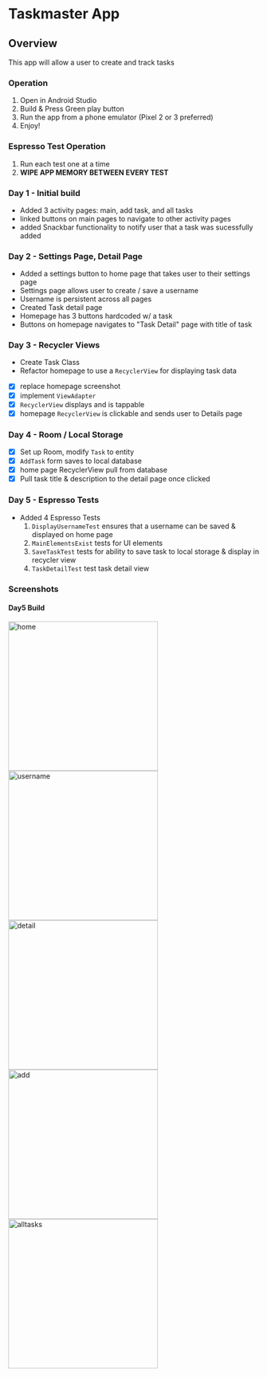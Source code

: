 # Taskmaster App

## Overview
This app will allow a user to create and track tasks

### Operation
1. Open in Android Studio
2. Build & Press Green play button
3. Run the app from a phone emulator (Pixel 2 or 3 preferred)
4. Enjoy!

### Espresso Test Operation
1. Run each test one at a time
2. **WIPE APP MEMORY BETWEEN EVERY TEST**

### Day 1 - Initial build 
- Added 3 activity pages: main, add task, and all tasks
- linked buttons on main pages to navigate to other activity pages
- added Snackbar functionality to notify user that a task was sucessfully added

### Day 2 - Settings Page, Detail Page
- Added a settings button to home page that takes user to their settings page
- Settings page allows user to create / save a username
- Username is persistent across all pages
- Created Task detail page
- Homepage has 3 buttons hardcoded w/ a task
- Buttons on homepage navigates to "Task Detail" page with title of task

### Day 3 - Recycler Views
- Create Task Class
- Refactor homepage to use a `RecyclerView` for displaying task data
- [x] replace homepage screenshot
- [x] implement `ViewAdapter` 
- [x] `RecyclerView` displays and is tappable
- [x] homepage `RecyclerView` is clickable and sends user to Details page

### Day 4 - Room / Local Storage
- [x] Set up Room, modify `Task` to entity
- [x] `AddTask` form saves to local database
- [x] home page RecyclerView pull from database
- [x] Pull task title & description to the detail page once clicked

### Day 5 - Espresso Tests
- Added 4 Espresso Tests
    1. `DisplayUsernameTest` ensures that a username can be saved & displayed on home page
    2. `MainElementsExist` tests for UI elements
    3. `SaveTaskTest` tests for ability to save task to local storage & display in recycler view
    4. `TaskDetailTest` test task detail view


### Screenshots
#### Day5 Build
<img src="screenshots/main-page3.png" alt="home" width="300">
<img src="screenshots/username.png" alt="username" width="300">
<img src="screenshots/task-detail2.png" alt="detail" width="300">
<img src="screenshots/addtask.png" alt="add" width="300">
<img src="screenshots/all-tasks.png" alt="alltasks" width="300">



